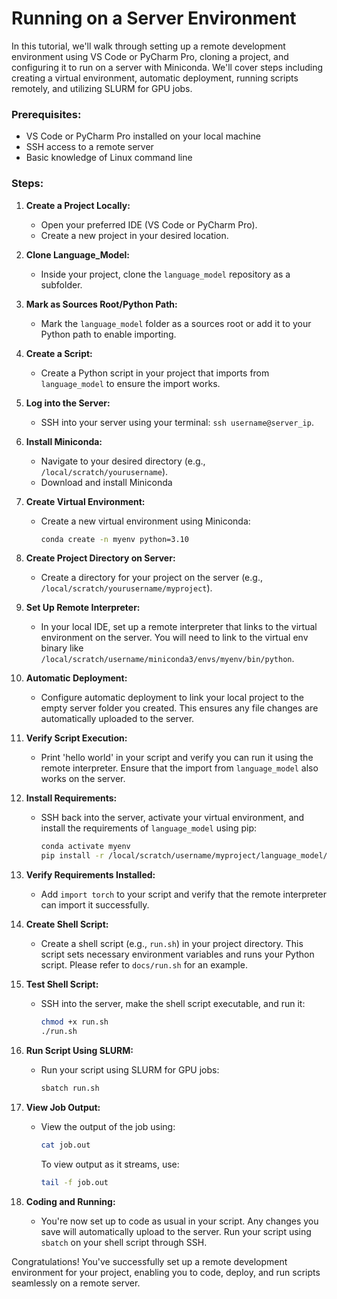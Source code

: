 

# Running on a Server Environment

In this tutorial, we'll walk through setting up a remote development environment using VS Code or PyCharm Pro, cloning a project, and configuring it to run on a server with Miniconda. We'll cover steps including creating a virtual environment, automatic deployment, running scripts remotely, and utilizing SLURM for GPU jobs.

### Prerequisites:
- VS Code or PyCharm Pro installed on your local machine
- SSH access to a remote server
- Basic knowledge of Linux command line

### Steps:

1. **Create a Project Locally:**
   - Open your preferred IDE (VS Code or PyCharm Pro).
   - Create a new project in your desired location.

2. **Clone Language_Model:**
   - Inside your project, clone the `language_model` repository as a subfolder.

3. **Mark as Sources Root/Python Path:**
   - Mark the `language_model` folder as a sources root or add it to your Python path to enable importing.

4. **Create a Script:**
   - Create a Python script in your project that imports from `language_model` to ensure the import works.

5. **Log into the Server:**
   - SSH into your server using your terminal: `ssh username@server_ip`.

6. **Install Miniconda:**
   - Navigate to your desired directory (e.g., `/local/scratch/yourusername`).
   - Download and install Miniconda

7. **Create Virtual Environment:**
   - Create a new virtual environment using Miniconda:
     ```bash
     conda create -n myenv python=3.10
     ```

8. **Create Project Directory on Server:**
   - Create a directory for your project on the server (e.g., `/local/scratch/yourusername/myproject`).

9. **Set Up Remote Interpreter:**
   - In your local IDE, set up a remote interpreter that links to the virtual environment on the server. You will need to link to the virtual env binary like `/local/scratch/username/miniconda3/envs/myenv/bin/python`.

10. **Automatic Deployment:**
    - Configure automatic deployment to link your local project to the empty server folder you created. This ensures any file changes are automatically uploaded to the server.

11. **Verify Script Execution:**
    - Print 'hello world' in your script and verify you can run it using the remote interpreter. Ensure that the import from `language_model` also works on the server.

12. **Install Requirements:**
    - SSH back into the server, activate your virtual environment, and install the requirements of `language_model` using pip:
      ```bash
      conda activate myenv
      pip install -r /local/scratch/username/myproject/language_model/requirements.txt
      ```

13. **Verify Requirements Installed:**
    - Add `import torch` to your script and verify that the remote interpreter can import it successfully.

14. **Create Shell Script:**
    - Create a shell script (e.g., `run.sh`) in your project directory. This script sets necessary environment variables and runs your Python script. Please refer to `docs/run.sh` for an example.

15. **Test Shell Script:**
    - SSH into the server, make the shell script executable, and run it:
      ```bash
      chmod +x run.sh
      ./run.sh
      ```

16. **Run Script Using SLURM:**
    - Run your script using SLURM for GPU jobs:
      ```bash
      sbatch run.sh
      ```

17. **View Job Output:**
    - View the output of the job using:
      ```bash
      cat job.out
      ```
      To view output as it streams, use:
      ```bash
      tail -f job.out
      ```

18. **Coding and Running:**
    - You're now set up to code as usual in your script. Any changes you save will automatically upload to the server. Run your script using `sbatch` on your shell script through SSH.

Congratulations! You've successfully set up a remote development environment for your project, enabling you to code, deploy, and run scripts seamlessly on a remote server.